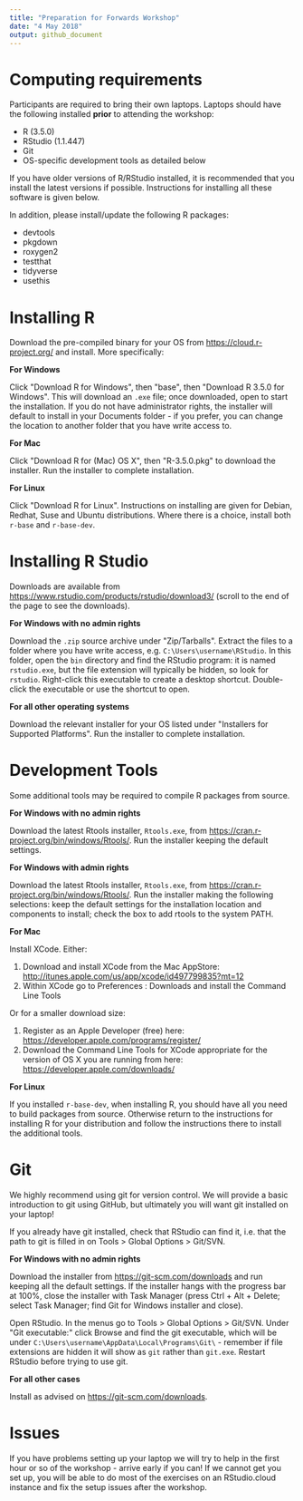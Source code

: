 ```yaml
---
title: "Preparation for Forwards Workshop"
date: "4 May 2018"
output: github_document
---
```


# Computing requirements

Participants are required to bring their own laptops. Laptops should have the following installed **prior** to attending the workshop:

- R (3.5.0)
- RStudio (1.1.447)
- Git
- OS-specific development tools as detailed below

If you have older versions of R/RStudio installed, it is recommended that you 
install the latest versions if possible. Instructions for installing all these 
software is given below.

In addition, please install/update the following R packages:

 - devtools
 - pkgdown
 - roxygen2
 - testthat
 - tidyverse
 - usethis

# Installing R

Download the pre-compiled binary for your OS from https://cloud.r-project.org/ 
and install. More specifically:

**For Windows**

Click "Download R for Windows", then "base", then "Download R 3.5.0 for 
Windows". This will download an `.exe` file; once downloaded, open to start the 
installation. If you do not have administrator rights, the installer will 
default to install in your Documents folder - if you prefer, you can change the 
location to another folder that you have write access to.

**For Mac**

Click "Download R for (Mac) OS X", then "R-3.5.0.pkg" to download the installer.
Run the installer to complete installation.

**For Linux**

Click "Download R for Linux". Instructions on installing are given for Debian,
Redhat, Suse and Ubuntu distributions. Where there is a choice, install both 
`r-base` and `r-base-dev`.

# Installing R Studio

Downloads are available from https://www.rstudio.com/products/rstudio/download3/ (scroll to the end of the page to see the downloads).

**For Windows with no admin rights**

Download the `.zip` source archive under "Zip/Tarballs". Extract the files to a 
folder where you have write access, e.g. `C:\Users\username\RStudio`. In this 
folder, open the `bin` directory and find the RStudio program: it is named 
`rstudio.exe`, but the file extension will typically be hidden, so look for 
`rstudio`. Right-click this executable to create a desktop shortcut. 
Double-click the executable or use the shortcut to open.

**For all other operating systems**

Download the relevant installer for your OS listed under "Installers for 
Supported Platforms". Run the installer to complete installation.
 
# Development Tools

Some additional tools may be required to compile R packages from source.

**For Windows with no admin rights**

Download the latest Rtools installer, `Rtools.exe`, from 
https://cran.r-project.org/bin/windows/Rtools/. Run the installer keeping the 
default settings.

**For Windows with admin rights**

Download the latest Rtools installer, `Rtools.exe`, from 
https://cran.r-project.org/bin/windows/Rtools/. Run the installer making the 
following selections: keep the default settings for the installation location 
and components to install; check the box to add rtools to the system PATH.

**For Mac**

Install XCode. Either:

1.  Download and install XCode from the Mac AppStore: http://itunes.apple.com/us/app/xcode/id497799835?mt=12
2.  Within XCode go to Preferences : Downloads and install the Command Line 
Tools

Or for a smaller download size:

1. Register as an Apple Developer (free) here: https://developer.apple.com/programs/register/
2. Download the Command Line Tools for XCode appropriate for the version of 
OS X you are running from here: https://developer.apple.com/downloads/

**For Linux**

If you installed `r-base-dev`, when installing R, you should have all you need 
to build packages from source. Otherwise return to the instructions for 
installing R for your distribution and follow the instructions there to install 
the additional tools.

# Git

We highly recommend using git for version control. We will provide a basic 
introduction to git using GitHub, but ultimately you will want git installed on 
your laptop!

If you already have git installed, check that RStudio can find it, i.e. that 
the path to git is filled in on Tools > Global Options > Git/SVN.

**For Windows with no admin rights**

Download the installer from https://git-scm.com/downloads and run keeping all 
the default settings. If the installer hangs with the progress bar at 100%, 
close the installer with Task Manager (press Ctrl + Alt + Delete; select 
Task Manager; find Git for Windows installer and close). 

Open RStudio. In the menus go to Tools > Global Options > Git/SVN. Under 
"Git executable:" click Browse and find the git executable, which will be under 
`C:\Users\username\AppData\Local\Programs\Git\` - remember if file extensions 
are hidden it will show as `git` rather than `git.exe`. Restart RStudio before 
trying to use git.

**For all other cases**

Install as advised on https://git-scm.com/downloads.

# Issues 

If you have problems setting up your laptop we will try to help in the first 
hour or so of the workshop - arrive early if you can! If we cannot get you set 
up, you will be able to do most of the exercises on an RStudio.cloud instance 
and fix the setup issues after the workshop.
